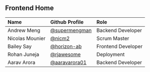 ## Frontend Home

| Name | Github Profile | Role |
| :---- | :---- | :---- |
| Andrew Meng | [@supermengman](https://github.com/supermengman) | Backend Developer |
| Nicolas Mounier | [@nicm2](https://github.com/nicm2) | Scrum Master|
| Bailey Say | [@horizon-ab](https://github.com/horizon-ab) | Frontend Developer |
| Rohan Juneja | [@rjawesome](https://github.com/rjawesome) | Deployment |
| Aarav Arora | [@aaravarora01](https://github.com/aaravarora01) | Backend Developer |